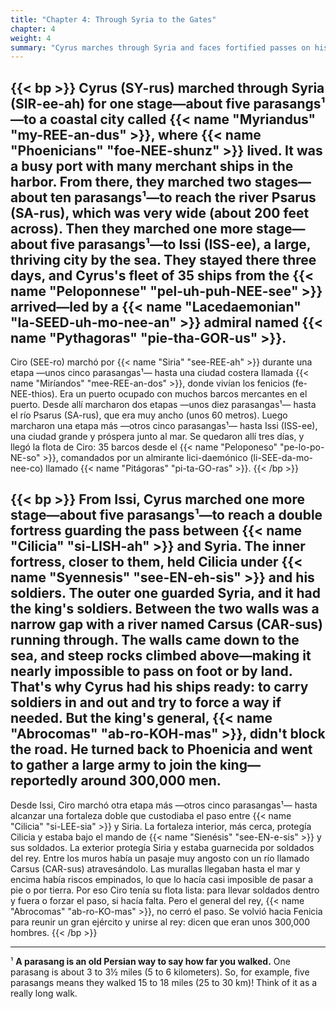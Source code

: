 ```yaml
---
title: "Chapter 4: Through Syria to the Gates"
chapter: 4
weight: 4
summary: "Cyrus marches through Syria and faces fortified passes on his way to confront the king."
---
```


{{< bp >}}
Cyrus (SY-rus) marched through Syria (SIR-ee-ah) for one stage—about five parasangs¹—to a coastal city called {{< name "Myriandus" "my-REE-an-dus" >}}, where {{< name "Phoenicians" "foe-NEE-shunz" >}} lived. It was a busy port with many merchant ships in the harbor. From there, they marched two stages—about ten parasangs¹—to reach the river Psarus (SA-rus), which was very wide (about 200 feet across). Then they marched one more stage—about five parasangs¹—to Issi (ISS-ee), a large, thriving city by the sea. They stayed there three days, and Cyrus's fleet of 35 ships from the {{< name "Peloponnese" "pel-uh-puh-NEE-see" >}} arrived—led by a {{< name "Lacedaemonian" "la-SEED-uh-mo-nee-an" >}} admiral named {{< name "Pythagoras" "pie-tha-GOR-us" >}}.
---
Ciro (SEE-ro) marchó por {{< name "Siria" "see-REE-ah" >}} durante una etapa —unos cinco parasangas¹— hasta una ciudad costera llamada {{< name "Miríandos" "mee-REE-an-dos" >}}, donde vivían los fenicios (fe-NEE-thios). Era un puerto ocupado con muchos barcos mercantes en el puerto. Desde allí marcharon dos etapas —unos diez parasangas¹— hasta el río Psarus (SA-rus), que era muy ancho (unos 60 metros). Luego marcharon una etapa más —otros cinco parasangas¹— hasta Issi (ISS-ee), una ciudad grande y próspera junto al mar. Se quedaron allí tres días, y llegó la flota de Ciro: 35 barcos desde el {{< name "Peloponeso" "pe-lo-po-NE-so" >}}, comandados por un almirante lici-daemónico (li-SEE-da-mo-nee-co) llamado {{< name "Pitágoras" "pi-ta-GO-ras" >}}.
{{< /bp >}}

{{< bp >}}
From Issi, Cyrus marched one more stage—about five parasangs¹—to reach a double fortress guarding the pass between {{< name "Cilicia" "si-LISH-ah" >}} and Syria. The inner fortress, closer to them, held Cilicia under {{< name "Syennesis" "see-EN-eh-sis" >}} and his soldiers. The outer one guarded Syria, and it had the king's soldiers. Between the two walls was a narrow gap with a river named Carsus (CAR-sus) running through. The walls came down to the sea, and steep rocks climbed above—making it nearly impossible to pass on foot or by land. That's why Cyrus had his ships ready: to carry soldiers in and out and try to force a way if needed. But the king's general, {{< name "Abrocomas" "ab-ro-KOH-mas" >}}, didn't block the road. He turned back to Phoenicia and went to gather a large army to join the king—reportedly around 300,000 men.
---
Desde Issi, Ciro marchó otra etapa más —otros cinco parasangas¹— hasta alcanzar una fortaleza doble que custodiaba el paso entre {{< name "Cilicia" "si-LEE-sia" >}} y Siria. La fortaleza interior, más cerca, protegía Cilicia y estaba bajo el mando de {{< name "Sienésis" "see-EN-e-sis" >}} y sus soldados. La exterior protegía Siria y estaba guarnecida por soldados del rey. Entre los muros había un pasaje muy angosto con un río llamado Carsus (CAR-sus) atravesándolo. Las murallas llegaban hasta el mar y encima había riscos empinados, lo que lo hacía casi imposible de pasar a pie o por tierra. Por eso Ciro tenía su flota lista: para llevar soldados dentro y fuera o forzar el paso, si hacía falta. Pero el general del rey, {{< name "Abrocomas" "ab-ro-KO-mas" >}}, no cerró el paso. Se volvió hacia Fenicia para reunir un gran ejército y unirse al rey: dicen que eran unos 300,000 hombres.
{{< /bp >}}

---

¹ **A parasang is an old Persian way to say how far you walked.** One parasang is about 3 to 3½ miles (5 to 6 kilometers). So, for example, five parasangs means they walked 15 to 18 miles (25 to 30 km)! Think of it as a really long walk.
